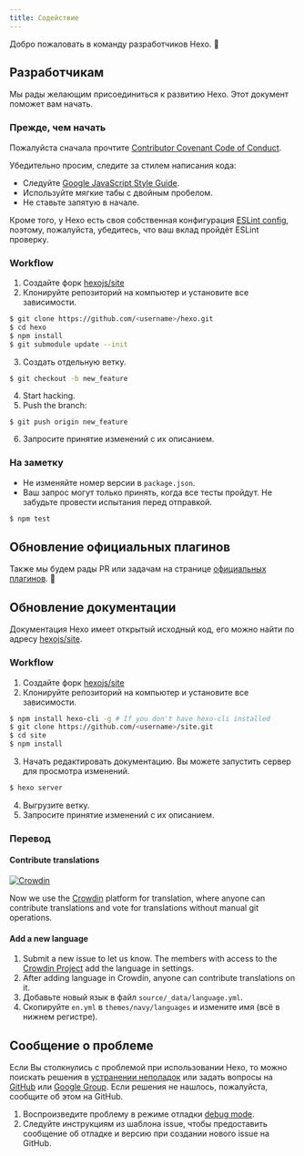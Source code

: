 ```yaml
---
title: Содействие
---
```


Добро пожаловать в команду разработчиков Hexo. 🤗

## Разработчикам

Мы рады желающим присоединиться к развитию Hexo. Этот документ поможет вам начать.

### Прежде, чем начать

Пожалуйста сначала прочтите [Contributor Covenant Code of Conduct](https://github.com/hexojs/hexo/blob/master/CODE_OF_CONDUCT.md).

Убедительно просим, следите за стилем написания кода:

- Следуйте [Google JavaScript Style Guide](https://google.github.io/styleguide/jsguide.html).
- Используйте мягкие табы с двойным пробелом.
- Не ставьте запятую в начале.

Кроме того, у Hexo есть своя собственная конфигурация [ESLint config](https://github.com/hexojs/eslint-config-hexo), поэтому, пожалуйста, убедитесь, что ваш вклад пройдёт ESLint проверку.

### Workflow

1. Создайте форк [hexojs/site][]
2. Клонируйте репозиторий на компьютер и установите все зависимости.

```bash
$ git clone https://github.com/<username>/hexo.git
$ cd hexo
$ npm install
$ git submodule update --init
```

3. Создать отдельную ветку.

```bash
$ git checkout -b new_feature
```

4. Start hacking.
5. Push the branch:

```
$ git push origin new_feature
```

6. Запросите принятие изменений с их описанием.

### На заметку

- Не изменяйте номер версии в `package.json`.
- Ваш запрос могут только принять, когда все тесты пройдут. Не забудьте провести испытания перед отправкой.

```bash
$ npm test
```

## Обновление официальных плагинов

Также мы будем рады PR или задачам на странице [официальных плагинов](https://github.com/hexojs). 🤗

## Обновление документации

Документация Hexo имеет открытый исходный код, его можно найти по адресу [hexojs/site](https://github.com/hexojs/site).

### Workflow

1. Создайте форк [hexojs/site][]
2. Клонируйте репозиторий на компьютер и установите все зависимости.

```bash
$ npm install hexo-cli -g # If you don't have hexo-cli installed
$ git clone https://github.com/<username>/site.git
$ cd site
$ npm install
```

3. Начать редактировать документацию. Вы можете запустить сервер для просмотра изменений.

```bash
$ hexo server
```

4. Выгрузите ветку.
5. Запросите принятие изменений с их описанием.

### Перевод

#### Contribute translations

[![Crowdin](https://badges.crowdin.net/hexo/localized.svg)](https://crowdin.com/project/hexo)

Now we use the [Crowdin](https://crowdin.com/project/hexo) platform for translation, where anyone can contribute translations and vote for translations without manual git operations.

#### Add a new language

1. Submit a new issue to let us know. The members with access to the [Crowdin Project](https://crowdin.com/project/hexo) add the language in settings.
1. After adding language in Crowdin, anyone can contribute translations on it.
1. Добавьте новый язык в файл `source/_data/language.yml`.
1. Скопируйте `en.yml` в `themes/navy/languages` и измените имя (всё в нижнем регистре).

## Сообщение о проблеме

Если Вы столкнулись с проблемой при использовании Hexo, то можно поискать решения в [устранении неполадок](troubleshooting.html) или задать вопросы на [GitHub](https://github.com/hexojs/hexo/issues) или [Google Group](https://groups.google.com/group/hexo). Если решения не нашлось, пожалуйста, сообщите об этом на GitHub.

1. Воспроизведите проблему в режиме отладки [debug mode](commands.html#Режим-отладки).
2. Следуйте инструкциям из шаблона issue, чтобы предоставить сообщение об отладке и версию при создании нового issue на GitHub.

[hexojs/site]: https://github.com/hexojs/site

